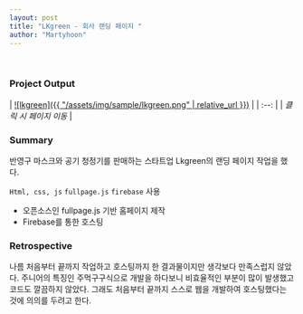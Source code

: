 ```yaml
---
layout: post
title: "LKgreen - 회사 랜딩 페이지 "
author: "Martyhoon"
---
```


<br>

### Project Output

| [![lkgreen]({{ "/assets/img/sample/lkgreen.png" | relative_url }})](https://lkgreen.co.kr/) |
| :--: |
| *클릭 시 페이지 이동* |


### Summary

반영구 마스크와 공기 청정기를 판매하는 스타트업 Lkgreen의 랜딩 페이지 작업을 했다.

`Html, css, js` `fullpage.js` `firebase` 사용

* 오픈소스인 fullpage.js 기반 홈페이지 제작
* Firebase를 통한 호스팅


### Retrospective

나름 처음부터 끝까지 작업하고 호스팅까지 한 결과물이지만 생각보다 만족스럽지 않았다. 주니어의 특징인 주먹구구식으로 개발을 하다보니 비효율적인 부분이 많이 발생했고 코드도 깔끔하지 않았다. 그래도 처음부터 끝까지 스스로 웹을 개발하여 호스팅했다는 것에 의의를 두려고 한다.
